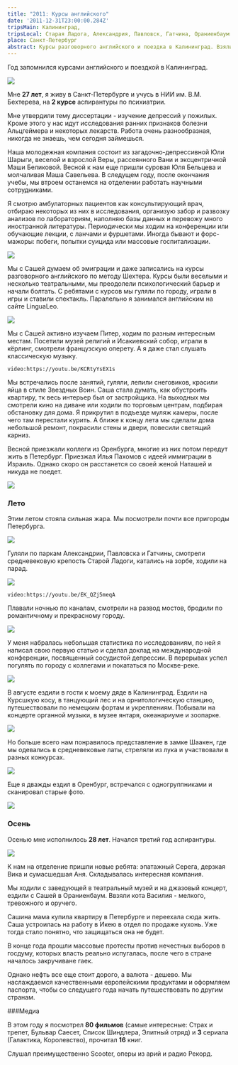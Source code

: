 ```yaml
---
title: "2011: Курсы английского"
date: '2011-12-31T23:00:00.284Z'
tripsMain: Калининград, 
tripsLocal: Старая Ладога, Александрия, Павловск, Гатчина, Ораниенбаум
place: Санкт-Петербург
abstract: Курсы разговорного английского и поездка в Калининград. Взяли кота, Саша устроилась в Икею.
---
```


Год запомнился курсами английского и поездкой в Калининград.

![](img/20110101_024040.jpg)

Мне **27 лет**, я живу в Санкт-Петербурге и учусь в НИИ им. В.М. Бехтерева, на **2 курсе** аспирантуры по психиатрии.



Мне утвердили тему диссертации - изучение депрессий у пожилых. Кроме этого у нас идут исследования ранних признаков болезни Альцгеймера и некоторых лекарств. Работа очень разнообразная, никогда не знаешь, чем сегодня займешься.

Наша молодежная компания состоит из загадочно-депрессивной Юли Шарыги, веселой и взрослой Веры, рассеянного Вани и эксцентричной Маши Беликовой. Весной к нам еще пришли суровая Юля Бельцева и молчаливая Маша Савельева. В следущем году, после окончания учебы, мы втроем останемся на отделении работать научными сотрудниками.

Я смотрю амбулаторных пациентов как консультирующий врач, отбираю некоторых из них в исследования, организую забор и развозку анализов по лабораториям, наполняю базы данных и перевожу много иностранной литературы. Периодически мы ходим на конференции или обучающие лекции, с ланчами и фуршетами. Иногда бывают и форс-мажоры: побеги, попытки суицида или массовые госпитализации.

![](img/20110531_180614.jpg)

Мы с Сашей думаем об эмиграции и даже записались на курсы разговорного английского по методу Шехтера. Курсы были веселыми и несколько театральными, мы преодолели психологический барьер и начали болтать. С ребятами с курсов мы гуляли по городу, играли в игры и ставили спектакль. Паралельно я занимался английским на сайте LinguaLeo.

![](img/20110423_191839.jpg)

Мы с Сашей активно изучаем Питер, ходим по разным интересным местам. Посетили музей религий и Исакиевский собор, играли в кёрлинг, смотрели французскую оперету. А я даже стал слушать классическую музыку.

`video:https://youtu.be/KCRtyYsEX1s`

Мы встречались после занятий, гуляли, лепили снеговиков, красили яйца в стиле Звездных Воин. Саша стала думать, как обустроить квартиру, тк весь интерьер был от застройщика. На выходных мы смотрели кино на диване или ходили по торговым центрам, подбирая обстановку для дома. Я прикрутил в подъезде муляж камеры, после чего там перестали курить. А ближе к концу лета мы сделали дома небольшой ремонт, покрасили стены и двери, повесили светящий карниз.

Весной приезжали коллеги из Оренбурга, многие из них потом передут жить в Петербург. Приезжал Илья Пахомов с идеей иммиграции в Израиль. Однако скоро он расстанется со своей женой Наташей и никуда не поедет.

![](img/20110531_172428.jpg)


### Лето

Этим летом стояла сильная жара. Мы посмотрели почти все пригороды Петербурга.

![](img/20110523_235656.jpg)

Гуляли по паркам Александрии, Павловска и Гатчины, смотрели средневековую крепость Старой Ладоги, катались на зорбе, ходили на парад. 

![](img/20110630_224706.jpg)

`video:https://youtu.be/EK_QZj5meqA`

Плавали ночнью по каналам, смотрели на развод мостов, бродили по романтичному и прекрасному городу.

![](img/20110729_211227.jpg)

У меня набралась небольшая статистика по исследованиям, по ней я написал свою первую статью и сделал доклад на международной конференции, посвященный сосудистой депрессии. В перерывах успел погулять по городу с коллегами и покататься по Москве-реке.

![](img/20110629_001328.jpg)

В августе ездили в гости к моему дяде в Калининград. Ездили на Курсшкую косу, в танцующий лес и на орнитологическую станцию, путешествовали по немецким фортам и укреплениям. Побывали на концерте органной музыки, в музее янтаря, океанариуме и зоопарке. 

![](img/20110811_234426.jpg)

Но больше всего нам понравилось представление в замке Шаакен, где мы одевались в средневековые латы, стреляли из лука и участвовали в разных конкурсах.

![](img/20110808_021536.jpg)

Еще я дважды ездил в Оренбург, встречался с одногруппниками и сканировал старые фото.

![](img/20110915_173658.jpg)


### Осень

Осенью мне исполнилось **28 лет**. Начался третий год аспирантуры.

![](img/20111002_154821.jpg)

К нам на отделение пришли новые ребята: эпатажный Серега, дерзкая Вика и сумасшедшая Аня. Складывалась интересная компания.

Мы ходили с заведующей в театральный музей и на джазовый концерт, ездили с Сашей в Ораниенбаум. Ввзяли кота Василия - мелкого, тревожного и оручего.

Сашина мама купила квартиру в Петербурге и переехала сюда жить. Саша устроилась на работу в Икею в отдел по продаже кухонь. Уже тогда стало понятно, что защищаться она не будет.

В конце года прошли массовые протесты против нечестных выборов в госдуму, которых власть реально испугалась, после чего в стране началось закручиване гаек.

Однако нефть все еще стоит дорого, а валюта - дешево. Мы наслаждаемся качественными европейскими продуктами и оформляем паспорта, чтобы со следущего года начать путешествовать по другим странам.

###Медиа

В этом году я посмотрел **80 фильмов** (самые интересные: Страх и трепет, Бульвар Саесет, Список Шиндлера, Элитный отряд) и **3** сериала (Галактика, Королевство), прочитал **16** книг. 

Слушал преимущественно Scooter, оперы из арий и радио Рекорд.